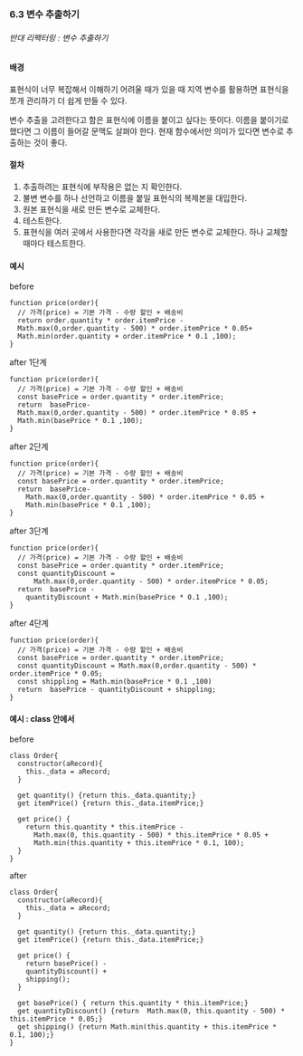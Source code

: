 ### 6.3 변수 추출하기
###### 반대 리팩터링 : _변수 추출하기_
#### 배경

  표현식이 너무 복잡해서 이해하기 어려울 때가 있을 때 지역 변수를 활용하면 표현식을 쪼개 관리하기 더 쉽게 만들 수 있다.

변수 추출을 고려한다고 함은 표현식에 이름을 붙이고 싶다는 뜻이다. 이름을 붙이기로 했다면 그 이름이 들어갈 문맥도 살펴야 한다. 현재 함수에서만 의미가 있다면 변수로 추출하는 것이 좋다.

#### 절차
1. 추출하려는 표현식에 부작용은 없는 지 확인한다.
2. 불변 변수를 하나 선언하고 이름을 붙일 표현식의 복제본을 대입한다.
3. 원본 표현식을 새로 만든 변수로 교체한다.
4. 테스트한다.
5. 표현식을 여러 곳에서 사용한다면 각각을 새로 만든 변수로 교체한다. 하나 교체할 때마다 테스트한다.

#### 예시
before
```
function price(order){
  // 가격(price) = 기본 가격 - 수량 할인 + 배송비
  return order.quantity * order.itemPrice - 
  Math.max(0,order.quantity - 500) * order.itemPrice * 0.05+
  Math.min(order.quantity + order.itemPrice * 0.1 ,100);
}
```
after 1단계
```
function price(order){
  // 가격(price) = 기본 가격 - 수량 할인 + 배송비
  const basePrice = order.quantity * order.itemPrice;
  return  basePrice- 
  Math.max(0,order.quantity - 500) * order.itemPrice * 0.05 +
  Math.min(basePrice * 0.1 ,100);
}
```
after 2단계
```
function price(order){
  // 가격(price) = 기본 가격 - 수량 할인 + 배송비
  const basePrice = order.quantity * order.itemPrice;
  return  basePrice- 
    Math.max(0,order.quantity - 500) * order.itemPrice * 0.05 +
    Math.min(basePrice * 0.1 ,100);
}
```
after 3단계
```
function price(order){
  // 가격(price) = 기본 가격 - 수량 할인 + 배송비
  const basePrice = order.quantity * order.itemPrice;
  const quantityDiscount = 
      Math.max(0,order.quantity - 500) * order.itemPrice * 0.05;
  return  basePrice - 
    quantityDiscount + Math.min(basePrice * 0.1 ,100);
}
```
after 4단계
```
function price(order){
  // 가격(price) = 기본 가격 - 수량 할인 + 배송비
  const basePrice = order.quantity * order.itemPrice;
  const quantityDiscount = Math.max(0,order.quantity - 500) * order.itemPrice * 0.05;
  const shippling = Math.min(basePrice * 0.1 ,100)
  return  basePrice - quantityDiscount + shippling;
}
```

#### 예시 : class 안에서
before
```
class Order{
  constructor(aRecord){
    this._data = aRecord;
  }

  get quantity() {return this._data.quantity;}
  get itemPrice() {return this._data.itemPrice;}

  get price() {
    return this.quantity * this.itemPrice -
      Math.max(0, this.quantity - 500) * this.itemPrice * 0.05 +
      Math.min(this.quantity + this.itemPrice * 0.1, 100);
  }
}
```
after
```
class Order{
  constructor(aRecord){
    this._data = aRecord;
  }

  get quantity() {return this._data.quantity;}
  get itemPrice() {return this._data.itemPrice;}

  get price() {
    return basePrice() -
    quantityDiscount() +
    shipping();
  }

  get basePrice() { return this.quantity * this.itemPrice;}
  get quantityDiscount() {return  Math.max(0, this.quantity - 500) * this.itemPrice * 0.05;}
  get shipping() {return Math.min(this.quantity + this.itemPrice * 0.1, 100);}
}
```
